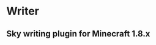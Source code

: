 Writer
====
Sky writing plugin for Minecraft 1.8.x
------------------------------------------------------
